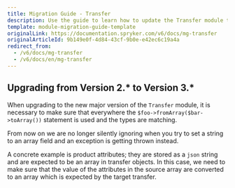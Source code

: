 ```yaml
---
title: Migration Guide - Transfer
description: Use the guide to learn how to update the Transfer module to a newer version.
template: module-migration-guide-template
originalLink: https://documentation.spryker.com/v6/docs/mg-transfer
originalArticleId: 9b149e0f-4d84-43cf-9b0e-e42ec6c19a4a
redirect_from:
  - /v6/docs/mg-transfer
  - /v6/docs/en/mg-transfer
---
```


## Upgrading from Version 2.* to Version 3.*

When upgrading to the new major version of the `Transfer` module, it is necessary to make sure that everywhere the `$foo->fromArray($bar->toArray())` statement is used and the types are matching. 

From now on we are no longer silently ignoring when you try to set a string to an array field and an exception is getting thrown instead.

A concrete example is product attributes; they are stored as a `json` string and are expected to be an array in transfer objects. In this case, we need to make sure that the value of the attributes in the source array are converted to an array which is expected by the target transfer.
